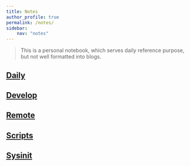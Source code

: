 ```yaml
---
title: Notes
author_profile: true
permalink: /notes/
sidebar:
    nav: "notes"
---
```

> This is a personal notebook, which serves daily reference purpose, but not well formatted into blogs.

## [Daily](notes-cs/daily)
## [Develop](notes-cs/develop)
## [Remote](notes-cs/remote)
## [Scripts](notes-cs/scripts)
## [Sysinit](notes-cs/sysinit)

